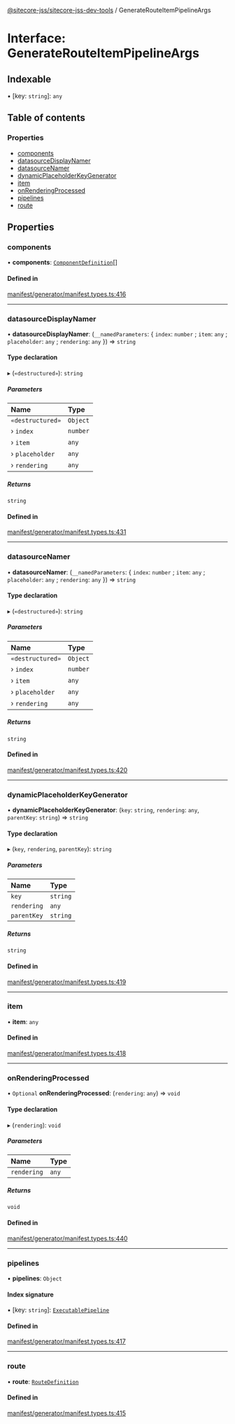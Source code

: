 [@sitecore-jss/sitecore-jss-dev-tools](../README.md) / GenerateRouteItemPipelineArgs

# Interface: GenerateRouteItemPipelineArgs

## Indexable

▪ [key: `string`]: `any`

## Table of contents

### Properties

- [components](GenerateRouteItemPipelineArgs.md#components)
- [datasourceDisplayNamer](GenerateRouteItemPipelineArgs.md#datasourcedisplaynamer)
- [datasourceNamer](GenerateRouteItemPipelineArgs.md#datasourcenamer)
- [dynamicPlaceholderKeyGenerator](GenerateRouteItemPipelineArgs.md#dynamicplaceholderkeygenerator)
- [item](GenerateRouteItemPipelineArgs.md#item)
- [onRenderingProcessed](GenerateRouteItemPipelineArgs.md#onrenderingprocessed)
- [pipelines](GenerateRouteItemPipelineArgs.md#pipelines)
- [route](GenerateRouteItemPipelineArgs.md#route)

## Properties

### components

• **components**: [`ComponentDefinition`](ComponentDefinition.md)[]

#### Defined in

[manifest/generator/manifest.types.ts:416](https://github.com/Sitecore/jss/blob/876dae504/packages/sitecore-jss-dev-tools/src/manifest/generator/manifest.types.ts#L416)

---

### datasourceDisplayNamer

• **datasourceDisplayNamer**: (`__namedParameters`: { `index`: `number` ; `item`: `any` ; `placeholder`: `any` ; `rendering`: `any` }) => `string`

#### Type declaration

▸ (`«destructured»`): `string`

##### Parameters

| Name             | Type     |
| :--------------- | :------- |
| `«destructured»` | `Object` |
| › `index`        | `number` |
| › `item`         | `any`    |
| › `placeholder`  | `any`    |
| › `rendering`    | `any`    |

##### Returns

`string`

#### Defined in

[manifest/generator/manifest.types.ts:431](https://github.com/Sitecore/jss/blob/876dae504/packages/sitecore-jss-dev-tools/src/manifest/generator/manifest.types.ts#L431)

---

### datasourceNamer

• **datasourceNamer**: (`__namedParameters`: { `index`: `number` ; `item`: `any` ; `placeholder`: `any` ; `rendering`: `any` }) => `string`

#### Type declaration

▸ (`«destructured»`): `string`

##### Parameters

| Name             | Type     |
| :--------------- | :------- |
| `«destructured»` | `Object` |
| › `index`        | `number` |
| › `item`         | `any`    |
| › `placeholder`  | `any`    |
| › `rendering`    | `any`    |

##### Returns

`string`

#### Defined in

[manifest/generator/manifest.types.ts:420](https://github.com/Sitecore/jss/blob/876dae504/packages/sitecore-jss-dev-tools/src/manifest/generator/manifest.types.ts#L420)

---

### dynamicPlaceholderKeyGenerator

• **dynamicPlaceholderKeyGenerator**: (`key`: `string`, `rendering`: `any`, `parentKey`: `string`) => `string`

#### Type declaration

▸ (`key`, `rendering`, `parentKey`): `string`

##### Parameters

| Name        | Type     |
| :---------- | :------- |
| `key`       | `string` |
| `rendering` | `any`    |
| `parentKey` | `string` |

##### Returns

`string`

#### Defined in

[manifest/generator/manifest.types.ts:419](https://github.com/Sitecore/jss/blob/876dae504/packages/sitecore-jss-dev-tools/src/manifest/generator/manifest.types.ts#L419)

---

### item

• **item**: `any`

#### Defined in

[manifest/generator/manifest.types.ts:418](https://github.com/Sitecore/jss/blob/876dae504/packages/sitecore-jss-dev-tools/src/manifest/generator/manifest.types.ts#L418)

---

### onRenderingProcessed

• `Optional` **onRenderingProcessed**: (`rendering`: `any`) => `void`

#### Type declaration

▸ (`rendering`): `void`

##### Parameters

| Name        | Type  |
| :---------- | :---- |
| `rendering` | `any` |

##### Returns

`void`

#### Defined in

[manifest/generator/manifest.types.ts:440](https://github.com/Sitecore/jss/blob/876dae504/packages/sitecore-jss-dev-tools/src/manifest/generator/manifest.types.ts#L440)

---

### pipelines

• **pipelines**: `Object`

#### Index signature

▪ [key: `string`]: [`ExecutablePipeline`](ExecutablePipeline.md)

#### Defined in

[manifest/generator/manifest.types.ts:417](https://github.com/Sitecore/jss/blob/876dae504/packages/sitecore-jss-dev-tools/src/manifest/generator/manifest.types.ts#L417)

---

### route

• **route**: [`RouteDefinition`](RouteDefinition.md)

#### Defined in

[manifest/generator/manifest.types.ts:415](https://github.com/Sitecore/jss/blob/876dae504/packages/sitecore-jss-dev-tools/src/manifest/generator/manifest.types.ts#L415)
